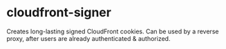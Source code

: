# cloudfront-signer

Creates long-lasting signed CloudFront cookies. Can be used by a reverse
proxy, after users are already authenticated & authorized.
